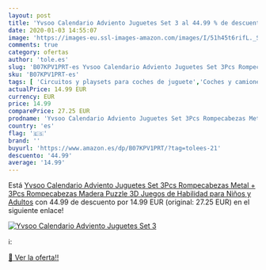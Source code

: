 ```yaml
---
layout: post
title: 'Yvsoo Calendario Adviento Juguetes Set 3 al 44.99 % de descuento'
date: 2020-01-03 14:55:07
image: 'https://images-eu.ssl-images-amazon.com/images/I/51h45t6rifL._SL400_.jpg'
comments: true
category: ofertas
author: 'tole.es'
slug: 'B07KPV1PRT-es Yvsoo Calendario Adviento Juguetes Set 3Pcs Rompecabezas...'
sku: 'B07KPV1PRT-es'
tags: [ 'Circuitos y playsets para coches de juguete','Coches y camiones de juguete','Coches y coches de carreras de juguete para niños','Juegos de construcción para niños','Juguetes','Juguetes y juegos','Vehículos de juguete para niños','juguetes','puzzle','rompecabezas', ]
actualPrice: 14.99 EUR
currency: EUR
price: 14.99
comparePrice: 27.25 EUR
prodname: 'Yvsoo Calendario Adviento Juguetes Set 3Pcs Rompecabezas Metal + 3Pcs Rompecabezas Madera Puzzle 3D Juegos de Habilidad para Niños y Adultos'
country: 'es'
flag: '🇪🇸'
brand: ''
buyurl: 'https://www.amazon.es/dp/B07KPV1PRT/?tag=tolees-21'
descuento: '44.99'
average: '14.99'
---
```


Está [Yvsoo Calendario Adviento Juguetes Set 3Pcs Rompecabezas Metal + 3Pcs Rompecabezas Madera Puzzle 3D Juegos de Habilidad para Niños y Adultos](https://www.amazon.es/dp/B07KPV1PRT/?tag=tolees-21) con 44.99 de descuento por 14.99 EUR (original: 27.25 EUR) en el siguiente enlace!

[![Yvsoo Calendario Adviento Juguetes Set 3](https://images-eu.ssl-images-amazon.com/images/I/51h45t6rifL._SL400_.jpg)](https://www.amazon.es/dp/B07KPV1PRT/?tag=tolees-21)

ℹ️:


[🛒 Ver la oferta!!](https://www.amazon.es/dp/B07KPV1PRT/?tag=tolees-21)
